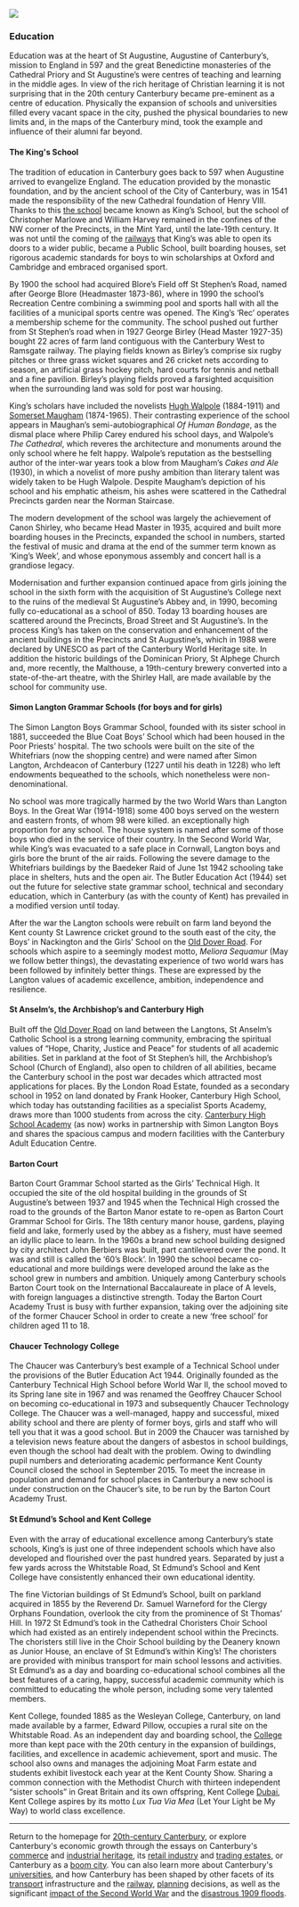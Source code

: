 <a href="https://www.kent-maps.online"><img src="https://kent-map.github.io/mdpress/juncture/ve-button.png"></a>
<param ve-config title="20th-Century Canterbury: Education" author="Richard Maltby" layout="vtl" banner="https://stor.artstor.org/stor/c35dcc83-8c83-4e82-8a7e-0d012287b919">

<param ve-entity eid="Q29303" aliases="Canterbury">
<param ve-entity eid="Q32520" aliases="St Augustine, Augustine of Canterbury">
<param ve-entity eid="Q46098131" aliases="Cathedral Priory">
<param ve-entity eid="Q38370" aliases="Henry VIII">
<param ve-entity eid="Q3360332" aliases="King's School">
<param ve-entity eid="Q28975" aliases="Christopher Marlowe">
<param ve-entity eid="Q7519171" aliases="Simon Langton Boys">
<param ve-entity eid="Q7519165" aliases="sister school">
<param ve-entity eid="Q361" aliases="Great War">
<param ve-entity eid="Q5340874" aliases="Education Act 1944">
<param ve-entity eid="Q5496264" aliases="Canon Shirley">
<param ve-entity eid="Q59632394" aliases="St Augustine's Abbey">
<param ve-entity eid="Q7587039" aliases="St Anselm's">
<param ve-entity eid="Q4785588" aliases="Archbishop's School">
<param ve-entity eid="Q7721217" aliases="Canterbury High">
<param ve-entity eid="Q4865609" aliases="Barton Court Grammar School">
<param ve-entity eid="Q7593000" aliases="St Edmund's">
<param ve-entity eid="Q15235569" aliases="Kent College">

### Education

Education was at the heart of St Augustine, Augustine of Canterbury’s, mission to England in 597 and the great Benedictine monasteries of the Cathedral Priory and St Augustine’s were centres of teaching and learning in the middle ages. In view of the rich heritage of Christian learning it is not surprising that in the 20th century Canterbury became pre-eminent as a centre of education. Physically the expansion of schools and universities filled every vacant space in the city, pushed the physical boundaries to new limits and, in the maps of the Canterbury mind, took the example and influence of their alumni far beyond.
<param ve-map center="Q3360332" zoom="15">

#### The King's School

The tradition of education in Canterbury goes back to 597 when Augustine arrived to evangelize England. The education provided by the monastic foundation, and by the ancient school of the City of Canterbury, was in 1541 made the responsibility of the new Cathedral foundation of Henry VIII. Thanks to this [the school](https://www.kings-school.co.uk) became known as King’s School, but the school of Christopher Marlowe and William Harvey remained in the confines of the NW corner of the Precincts, in the Mint Yard, until the late-19th century. It was not until the coming of the [railways](/canterbury/20c-canterbury-railway) that King’s was able to open its doors to a wider public, became a Public School, built boarding houses, set rigorous academic standards for boys to win scholarships at Oxford and Cambridge and embraced organised sport.
<param ve-map center="Q3360332" zoom="15">

By 1900 the school had acquired Blore’s Field off St Stephen’s Road, named after George Blore (Headmaster 1873-86), where in 1990 the school’s Recreation Centre combining a swimming pool and sports hall with all the facilities of a municipal sports centre was opened. The King’s ‘Rec’ operates a membership scheme for the community. The school pushed out further from St Stephen’s road when in 1927 George Birley (Head Master 1927-35) bought 22 acres of farm land contiguous with the Canterbury West to Ramsgate railway. The playing fields known as Birley’s comprise six rugby pitches or three grass wicket squares and 26 cricket nets according to season, an artificial grass hockey pitch, hard courts for tennis and netball and a fine pavilion. Birley’s playing fields proved a farsighted acquisition when the surrounding land was sold for post war housing.
<param ve-image url="https://stor.artstor.org/stor/67a31a8c-c065-4747-a259-131c9d72eddc" label="South prospect at King's School" attribution="By kind permission of King's School, Canterbury">
<param ve-image url="https://stor.artstor.org/stor/daff0204-9646-4c43-a2ec-5577eb6cca3e" label="Mint Yard" attribution="Mint Yard, Kings School, Canterbury, c. 1900. By kind permission of King's School, Canterbury">
<param ve-image url="https://stor.artstor.org/stor/a257cc7a-42ea-4a6d-a510-a0d88c551690" label="Murray School House" attribution="Murray School House, Kings School, Canterbury, c. 1900. By kind permission of King's School, Canterbury">

King’s scholars have included the novelists [Hugh Walpole]( /19c/19c-walpole-biography) (1884-1911) and [Somerset Maugham]( /20c/20c-maugham-biography) (1874-1965). Their contrasting experience of the school appears in Maughan’s semi-autobiographical _Of Human Bondage_, as the dismal place where Philip Carey endured his school days, and Walpole’s _The Cathedral_, which reveres the architecture and monuments around the only school where he felt happy. Walpole’s reputation as the bestselling author of the inter-war years took a blow from Maugham’s _Cakes and Ale_ (1930), in which a novelist of more pushy ambition than literary talent was widely taken to be Hugh Walpole. Despite Maugham’s depiction of his school and his emphatic atheism, his ashes were scattered in the Cathedral Precincts garden near the Norman Staircase.
<param ve-image url="https://upload.wikimedia.org/wikipedia/commons/thumb/e/e9/Canterbury_norman_staircase.JPG/1600px-Canterbury_norman_staircase.JPG" label="Canterbury Cathedral's Norman Staircase" attribution="Photo credit Velvet, CC BY-SA 3.0, via Wikimedia Commons">

The modern development of the school was largely the achievement of Canon Shirley, who became Head Master in 1935, acquired and built more boarding houses in the Precincts, expanded the school in numbers, started the festival of music and drama at the end of the summer term known as ‘King’s Week’, and whose eponymous assembly and concert hall is a grandiose legacy.
<param ve-image url="https://stor.artstor.org/stor/c7538ee6-6e4e-4321-a748-578148758e2a" label="Mint Yard" attribution="Mint Yard, Kings School, Canterbury, 1976. By kind permission of King's School, Canterbury">

Modernisation and further expansion continued apace from girls joining the school in the sixth form with the acquisition of St Augustine’s College next to the ruins of the medieval St Augustine’s Abbey and, in 1990, becoming fully co-educational as a school of 850. Today 13 boarding houses are scattered around the Precincts, Broad Street and St Augustine’s. In the process King’s has taken on the conservation and enhancement of the ancient buildings in the Precincts and St Augustine’s, which in 1988 were declared by UNESCO as part of the Canterbury World Heritage site. In addition the historic buildings of the Dominican Priory, St Alphege Church and, more recently, the Malthouse, a 19th-century brewery converted into a state-of-the-art theatre, with the Shirley Hall, are made available by the school for community use.
<param ve-image url="https://upload.wikimedia.org/wikipedia/commons/e/ed/The_River_Stour_-_geograph.org.uk_-_773783.jpg" label="The River Stour with views of the Dominican Priory" attribution="david mills, via Wikimedia Commons" license="CC BY-SA 2.0"> 

#### Simon Langton Grammar Schools (for boys and for girls)

The Simon Langton Boys Grammar School, founded with its sister school in 1881, succeeded the Blue Coat Boys’ School which had been housed in the Poor Priests’ hospital. The two schools were built on the site of the Whitefriars (now the shopping centre) and were named after Simon Langton, Archdeacon of Canterbury (1227 until his death in 1228) who left endowments bequeathed to the schools, which nonetheless were non-denominational. 
<param ve-map center="Q7519171" zoom="15">

No school was more tragically harmed by the two World Wars than Langton Boys. In the Great War (1914-1918) some 400 boys served on the western and eastern fronts, of whom 98 were killed. an exceptionally high proportion for any school. The house system is named after some of those boys who died in the service of their country. In the Second World War, while King’s was evacuated to a safe place in Cornwall, Langton boys and girls bore the brunt of the air raids. Following the severe damage to the Whitefriars buildings by the Baedeker Raid of June 1st 1942 schooling take place in shelters, huts and the open air.  The Butler Education Act (1944) set out the future for selective state grammar school, technical and secondary education, which in Canterbury (as with the county of Kent) has prevailed in a modified version until today.
<param ve-image url="https://stor.artstor.org/stor/c1364803-83ff-4c91-ad94-2c3903d4b135" label="Simon Langton Schools" attribution="Published by H. J. Goulden, Canterbury, pre-1918">

After the war the Langton schools were rebuilt on farm land beyond the Kent county St Lawrence cricket ground to the south east of the city, the Boys’ in Nackington and the Girls’ School on the [Old Dover Road]( /dickens/david-copperfield-dover-road). For schools which aspire to a seemingly modest motto, *Meliora Sequamur* (May we follow better things), the devastating experience of two world wars has been followed by infinitely better things. These are expressed by the Langton values of academic excellence, ambition, independence and resilience. 
<param ve-image url="https://stor.artstor.org/stor/b6c45d8f-4472-4f55-884b-2d14cab76143" label="Simon Langton Boys'" attribution="© Carolyn Oulton, by kind permission">
<param ve-image url="https://stor.artstor.org/stor/efb430e3-c025-4ddd-a976-bc985277273c" label="Simon Langton Boys' School entrance" attribution="Simon Langton Boys' School, 1974. By permission of Simon Langton Boys' Grammar School">
<param ve-image url="https://stor.artstor.org/stor/a5222b83-766a-49ce-a3e5-6ff598aecee5" label="Simon Langton Girls'" attribution="By kind permission of Simon Langton Girls' Grammar School">

#### St Anselm’s, the Archbishop’s and Canterbury High

Built off the [Old Dover Road]( /dickens/david-copperfield-dover-road) on land between the Langtons, St Anselm’s Catholic School is a strong learning community, embracing the spiritual values of “Hope, Charity, Justice and Peace” for students of all academic abilities. Set in parkland at the foot of St Stephen’s hill, the Archbishop’s School (Church of England), also open to children of all abilities, became the Canterbury school in the post war decades which attracted most applications for places.  By the London Road Estate, founded as a secondary school in 1952 on land donated by Frank Hooker, Canterbury High School, which today has outstanding facilities as a specialist Sports Academy, draws more than 1000 students from across the city. [Canterbury High School Academy](https://www.canterbury.kent.sch.uk) (as now) works in partnership with Simon Langton Boys and shares the spacious campus and modern facilities with the Canterbury Adult Education Centre.
<param ve-map center="Q7721217" zoom="15">

#### Barton Court

Barton Court Grammar School started as the Girls’ Technical High. It occupied the site of the old hospital building in the grounds of St Augustine’s between 1937 and 1945 when the Technical High crossed the road to the grounds of the Barton Manor estate to re-open as Barton Court Grammar School for Girls. The 18th century manor house, gardens, playing field and lake, formerly used by the abbey as a fishery, must have seemed an idyllic place to learn. In the 1960s a brand new school building designed by city architect John Berbiers was built, part cantilevered over the pond. It was and still is called the ‘60’s Block’. In 1990 the school became co-educational and more buildings were developed around the lake as the school grew in numbers and ambition. Uniquely among Canterbury schools Barton Court took on the International Baccalaureate in place of A levels, with foreign languages a distinctive strength. Today the Barton Court Academy Trust is busy with further expansion, taking over the adjoining site of the former Chaucer School in order to create a new ‘free school’ for children aged 11 to 18. 
<param ve-image url="https://upload.wikimedia.org/wikipedia/commons/thumb/6/62/Barton_court.jpg/802px-Barton_court.jpg" label="Barton Court, main building" attribution="Photo credit Le Deluge, CC BY-SA 3.0, via Wikimedia Commons">
<param ve-map center="Q4865609" zoom="15">

#### Chaucer Technology College

The Chaucer was Canterbury’s best example of a Technical School under the provisions of the Butler Education Act 1944. Originally founded as the Canterbury Technical High School before World War II, the school moved to its Spring lane site in 1967 and was renamed the Geoffrey Chaucer School on becoming co-educational in 1973 and subsequently Chaucer Technology College. The Chaucer was a well-managed, happy and successful, mixed ability school and there are plenty of former boys, girls and staff who will tell you that it was a good school. But in 2009 the Chaucer was tarnished by a television news feature about the dangers of asbestos in school buildings, even though the school had dealt with the problem. Owing to dwindling pupil numbers and deteriorating academic performance Kent County Council closed the school in September 2015. To meet the increase in population and demand for school places in Canterbury a new school is under construction on the Chaucer’s site, to be run by the Barton Court Academy Trust.  
<param ve-image url="https://upload.wikimedia.org/wikipedia/commons/thumb/8/8c/Chaucer_school_canterbury.jpg/1599px-Chaucer_school_canterbury.jpg" label="Chaucer School in 2013" attribution="Photo credit Le Deluge, CC BY-SA 3.0, via Wikimedia Commons">

#### St Edmund’s School and Kent College

Even with the array of educational excellence among Canterbury’s state schools, King’s is just one of three independent schools which have also developed and flourished over the past hundred years. Separated by just a few yards across the Whitstable Road, St Edmund’s School and Kent College have consistently enhanced their own educational identity.
<param ve-image url="https://stor.artstor.org/stor/0335f354-b193-43c7-859f-39df4b1965a1" label="Postcard of Kent College" attribution="Postcard of Kent College, c.1930. By kind permission of Kent College">

The fine Victorian buildings of St Edmund’s School, built on parkland acquired in 1855 by the Reverend Dr. Samuel Warneford for the Clergy Orphans Foundation, overlook the city from the prominence of St Thomas’ Hill. In 1972 St Edmund’s took in the Cathedral Choristers Choir School which had existed as an entirely independent school within the Precincts. The choristers still live in the Choir School building by the Deanery known as Junior House, an enclave of St Edmund’s within King’s! The choristers are provided with minibus transport for main school lessons and activities. St Edmund’s as a day and boarding co-educational school combines all the best features of a caring, happy, successful academic community which is committed to educating the whole person, including some very talented members. 
<param ve-image url="https://stor.artstor.org/stor/6ab759bd-834f-46a9-adda-72e1807f86b6" label="St Edmund's School" attribution="© St Edmund's School, Canterbury, used with kind permission">
<param ve-image url="https://stor.artstor.org/stor/8818c692-2db8-4bde-a586-ddeb030f7ca9" label="St Edmund's School" attribution="© St Edmund's School, Canterbury, used with kind permission">
<param ve-map center="Q7593000" zoom="15">

Kent College, founded 1885 as the Wesleyan College, Canterbury, on land made available by a farmer, Edward Pillow, occupies a rural site on the Whitstable Road. As an independent day and boarding school, the [College](https://kentcollege.com) more than kept pace with the 20th century in the expansion of buildings, facilities, and excellence in academic achievement, sport and music. The school also owns and manages the adjoining Moat Farm estate and students exhibit livestock each year at the Kent County Show. Sharing a common connection with the Methodist Church with thirteen independent “sister schools” in Great Britain and its own offspring, Kent College [Dubai](https://kentcollege.ae/), Kent College aspires by its motto *Lux Tua Via Mea* (Let Your Light be My Way) to world class excellence.
<param ve-image url="https://upload.wikimedia.org/wikipedia/commons/thumb/b/b6/Plan_for_Wesleyan_College%2C_Canterbury_%283611603394%29.jpg/640px-Plan_for_Wesleyan_College%2C_Canterbury_%283611603394%29.jpg" label="Plan for Wesleyan College" attribution="Cornell University, no known copyright restrictions">

***

Return to the homepage for [20th-century Canterbury](/canterbury/20c-canterbury-home), or explore Canterbury's economic growth through the essays on Canterbury's [commerce](/canterbury/20c-canterbury-commerce) and [industrial heritage](/canterbury/20c-canterbury-industrial), its [retail industry](/canterbury/20c-canterbury-retail-store) and [trading estates](/canterbury/20c-canterbury-trading-estates), or Canterbury as a [boom city](/canterbury/20c-canterbury-boom-city). You can also learn more about Canterbury's [universities](/canterbury/20c-canterbury-universities), and how Canterbury has been shaped by other facets of its [transport](/canterbury/20c-canterbury-transport) infrastructure and the [railway](/canterbury/20c-canterbury-railway), [planning](/canterbury/20c-canterbury-planning) decisions, as well as the significant [impact of the Second World War](/canterbury/20c-canterbury-ww2) and the [disastrous 1909 floods](/canterbury/20c-canterbury-floods).
<param ve-image url="https://upload.wikimedia.org/wikipedia/commons/thumb/0/02/Canterbury_Cathedral_-_Portal_Nave_Cross-spire.jpeg/1557px-Canterbury_Cathedral_-_Portal_Nave_Cross-spire.jpeg" label="Canterbury Cathedral" attribution="Hans Musil, CC BY-SA 4.0"> 
